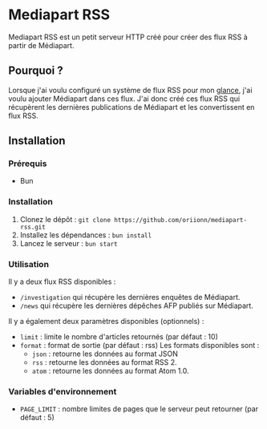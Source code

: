 # Mediapart RSS
Mediapart RSS est un petit serveur HTTP créé pour créer des flux RSS à partir de Médiapart.

## Pourquoi ?
Lorsque j'ai voulu configuré un système de flux RSS pour mon [glance](https://github.com/glanceapp/glance), j'ai voulu ajouter Médiapart dans ces flux. J'ai donc créé ces flux RSS qui récupèrent les dernières publications de Médiapart et les convertissent en flux RSS.

## Installation
### Prérequis
- Bun

### Installation
1. Clonez le dépôt : `git clone https://github.com/oriionn/mediapart-rss.git`
2. Installez les dépendances : `bun install`
3. Lancez le serveur : `bun start`

### Utilisation
Il y a deux flux RSS disponibles :
- `/investigation` qui récupère les dernières enquêtes de Médiapart.
- `/news` qui récupère les dernières dépêches AFP publiés sur Médiapart.

Il y a également deux paramètres disponibles (optionnels) :
- `limit` : limite le nombre d'articles retournés (par défaut : 10)
- `format` : format de sortie (par défaut : rss)
  Les formats disponibles sont :
  - `json` : retourne les données au format JSON
  - `rss` : retourne les données au format RSS 2.
  - `atom` : retourne les données au format Atom 1.0.

### Variables d'environnement
- `PAGE_LIMIT` : nombre limites de pages que le serveur peut retourner (par défaut : 5)
